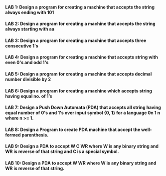 #### LAB 1:	Design a program for creating a machine that accepts the string always ending with 101
#### LAB 2:	Design a program for creating a machine that accepts the string always starting with aa
#### LAB 3:	Design a program for creating a machine that accepts three consecutive 1's
#### LAB 4:	Design a program for creating a machine that accepts string with even 0's and odd 1's
#### LAB 5:	Design a program for creating a machine that accepts decimal number divisible by 2
#### LAB 6:	Design a program for creating a machine which accepts string having equal no. of 1’s
#### LAB 7:	Design a Push Down Automata (PDA) that accepts all string having equal number of 0's and 1's over input symbol {0, 1} for a language 0n 1 n where n >= 1.
#### LAB 8:	Design a Program to create PDA machine that accept the well-formed parenthesis.
#### LAB 9:	Design a PDA to accept W C WR where W is any binary string and WR is reverse of that string and C is a special symbol.
#### LAB 10:	Design a PDA to accept W WR where W is any binary string and WR is reverse of that string.
